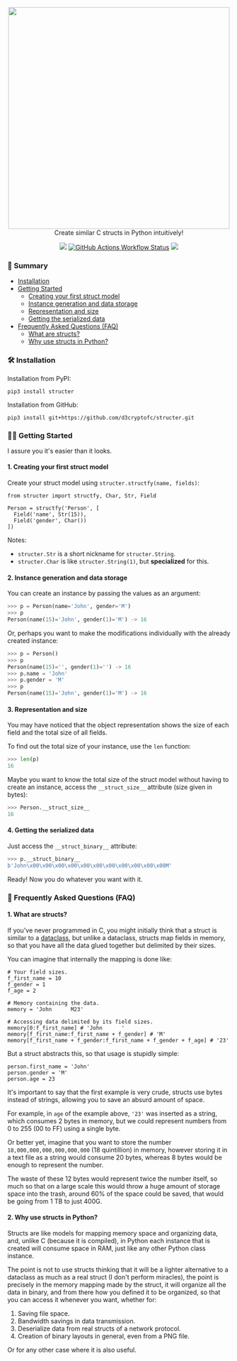 <br><br>
<p align="center">
  <img src="https://gist.githubusercontent.com/d3cryptofc/b137c0ecee656b142ec5265e2b4ec7bc/raw/3db96a47061d61b9db1d8e5b3e59723e328bf753/structer.svg" width="500">
  <br>
  Create similar C structs in Python intuitively!
</p>

<p align="center">
  <a href="https://pypi.org/project/structer"><img src="https://img.shields.io/badge/v0.2.0-282C34?style=flat-square&label=Version&labelColor=1D1D1D"></a>
  <a href="https://github.com/d3cryptofc/structer/actions/workflows/ci.yml"><img alt="GitHub Actions Workflow Status" src="https://img.shields.io/github/actions/workflow/status/d3cryptofc/structer/ci.yml?style=flat-square&labelColor=1D1D1D&label=Python 3.9 | 3.10 | 3.11 | 3.12&logo=python&logoColor=white"></a>
  <a href="https://github.com/d3cryptofc/structer/LICENSE"><img src="https://img.shields.io/badge/MIT-282C34?style=flat-square&label=License&labelColor=1D1D1D"></a>
</p>

### 📌 Summary

- [Installation](#%EF%B8%8F-installation)
- [Getting Started](#%EF%B8%8F-getting-started)
  - [Creating your first struct model](#1-creating-your-first-struct-model)
  - [Instance generation and data storage](#2-instance-generation-and-data-storage)
  - [Representation and size](#3-representation-and-size)
  - [Getting the serialized data](#4-getting-the-serialized-data)
- [Frequently Asked Questions (FAQ)](#-frequently-asked-questions-faq)
  - [What are structs?](#1-what-are-structs)
  - [Why use structs in Python?](#2-why-use-structs-in-python)

### 🛠️ Installation

Installation from PyPI:
```
pip3 install structer
```

Installation from GitHub:
```
pip3 install git+https://github.com/d3cryptofc/structer.git
```

### 🏃‍♀️ Getting Started

I assure you it's easier than it looks.

#### 1. Creating your first struct model

Create your struct model using `structer.structfy(name, fields)`:

```python3
from structer import structfy, Char, Str, Field

Person = structfy('Person', [
  Field('name', Str(15)),
  Field('gender', Char())
])
```

Notes:

- `structer.Str` is a short nickname for `structer.String`.
- `structer.Char` is like `structer.String(1)`, but **specialized** for this.

#### 2. Instance generation and data storage

You can create an instance by passing the values ​​as an argument:

```python
>>> p = Person(name='John', gender='M')
>>> p
Person(name(15)='John', gender(1)='M') -> 16
```

Or, perhaps you want to make the modifications individually with the already created instance:

```python
>>> p = Person()
>>> p
Person(name(15)='', gender(1)='') -> 16
>>> p.name = 'John'
>>> p.gender = 'M'
>>> p
Person(name(15)='John', gender(1)='M') -> 16
```

#### 3. Representation and size

You may have noticed that the object representation shows the size of each field and the total size of all fields.

To find out the total size of your instance, use the `len` function:

```python
>>> len(p)
16
```

Maybe you want to know the total size of the struct model without having to create an instance, access the `__struct_size__` attribute (size given in bytes):

```python
>>> Person.__struct_size__
16
```

#### 4. Getting the serialized data

Just access the `__struct_binary__` attribute:

```python
>>> p.__struct_binary__
b'John\x00\x00\x00\x00\x00\x00\x00\x00\x00\x00\x00M'
```

Ready! Now you do whatever you want with it.

### 💬 Frequently Asked Questions (FAQ)
#### 1. What are structs?

If you've never programmed in C, you might initially think that a struct is similar to a [dataclass](https://docs.python.org/3/library/dataclasses.html), but unlike a dataclass, structs map fields in memory, so that you have all the data glued together but delimited by their sizes.

You can imagine that internally the mapping is done like:

```python3
# Your field sizes.
f_first_name = 10
f_gender = 1
f_age = 2

# Memory containing the data.
memory = 'John      M23'

# Accessing data delimited by its field sizes.
memory[0:f_first_name] # 'John      '
memory[f_first_name:f_first_name + f_gender] # 'M'
memory[f_first_name + f_gender:f_first_name + f_gender + f_age] # '23'
```

But a struct abstracts this, so that usage is stupidly simple:

```python3
person.first_name = 'John'
person.gender = 'M'
person.age = 23
```

It's important to say that the first example is very crude, structs use bytes instead of strings, allowing you to save an absurd amount of space.

For example, in `age` of the example above, `'23'` was inserted as a string, which consumes 2 bytes in memory, but we could represent numbers from 0 to 255 (00 to FF) using a single byte.

Or better yet, imagine that you want to store the number `18,000,000,000,000,000,000` (18 quintillion) in memory, however storing it in a text file as a string would consume 20 bytes, whereas 8 bytes would be enough to represent the number.

The waste of these 12 bytes would represent twice the number itself, so much so that on a large scale this would throw a huge amount of storage space into the trash, around 60% of the space could be saved, that would be going from 1 TB to just 400G.

#### 2. Why use structs in Python?

Structs are like models for mapping memory space and organizing data, and, unlike C (because it is compiled), in Python each instance that is created will consume space in RAM, just like any other Python class instance.

The point is not to use structs thinking that it will be a lighter alternative to a dataclass as much as a real struct (I don't perform miracles), the point is precisely in the memory mapping made by the struct, it will organize all the data in binary, and from there how you defined it to be organized, so that you can access it whenever you want, whether for:

1. Saving file space.
2. Bandwidth savings in data transmission.
3. Deserialize data from real structs of a network protocol.
4. Creation of binary layouts in general, even from a PNG file.

Or for any other case where it is also useful.